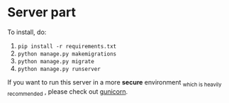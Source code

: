 # Server part
To install, do:

1. `pip install -r requirements.txt`
1. `python manage.py makemigrations`
1. `python manage.py migrate`
1. `python manage.py runserver`


If you want to run this server in a more **secure** environment <sub>which is heavily recommended</sub> , please check out [gunicorn](https://gunicorn.org/).
